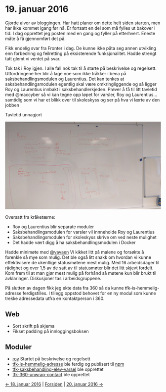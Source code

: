 # 19. januar 2016

Gjorde alvor av bloggingen. Har hatt planer om dette helt siden starten, men har ikke kommet igang før nå.
Er fortsatt en del som må fylles ut bakover i tid. I dag opprettet jeg posten med en gang og fyller på etterhvert. Eneste måte å få gjennomført det på.

Fikk endelig svar fra Fronter i dag. De kunne ikke påta seg annen utvikling enn forbedring og feilretting på eksisterende funksjonalitet.
Hadde strengt tatt glemt vi ventet på svar.

Tok tak i Roy igjen. I alle fall nok tak til å starte på beskrivelse og regelsett. Utfordringene her blir å lage noe som ikke tråkker i bena på saksbehandlingsmodulen og Laurentius.
Det kan tenkes at saksbehandlingsmodulen egentlig skal være omkringliggende og så ligger Roy og Laurentius innbakt i saksbehandlerkjeden.
Prøver å få til litt tavletid med @maccyber så vi kan tegne opp løpet for varsler, Roy og Laurentius... samtidig som vi har et blikk over til skoleskyss og ser på hva vi lærte av den jobben

Tavletid unnagjort

![Tavletid!](../images/2016-01-19-plan.jpg)

Oversatt fra kråketærne:
- Roy og Laurentius blir separate moduler
- Saksbehandlingsmodulen for varsler vil innneholde Roy og Laurentius
- Saksbehandlingsmodulen for skoleskyss skrive om ved neste mulighet
- Det hadde vært digg å ha saksbehandlingsmodulen i Docker

Hadde minimøte med [@vavaen](https://github.com/vavaen)
Vi kikket litt på malene og forsøkte å forenkle så mye som mulig.
Det ble også litt snakk om hvordan vi kunne effektivisere de ukentlige statusmøtene mest mulig.
Med 16 arbeidsdager til rådighet og over 1,5 av de satt av til statusmøter blir det litt skjevt fordelt.
Kom frem til at man gjør mest mulig på forhånd så møtene kun blir brukt til avklaringer. Diskusjoner tas i arbeidsgruppene.

På slutten av dagen fikk jeg ekte data fra 360 så da kunne tfk-is-hemmelig-adresse ferdigstilles.
I tillegg oppstod behovet for en ny modul som kunne trekke adressedata utfra en kontaktperson i 360.

## Web
- Sort skrift på skjema
- Fikset padding på innloggingsboksen

## Moduler
- [roy](https://github.com/telemark/roy) Startet på beskrivelse og regelsett
- [tfk-is-hemmelig-adresse](https://github.com/telemark/tfk-is-hemmelig-adresse) ble ferdig og publisert til [npm](https://www.npmjs.com/package/tfk-is-hemmelig-adresse)
- [tfk-saksbehandling-elev-varsel](https://github.com/telemark/tfk-saksbehandling-elev-varsel) ble opprettet
- [tfk-360-unwrap-contact](https://github.com/telemark/tfk-360-unwrap-contact) ble opprettet

[<- 18. januar 2016](2016-01-18.md)  |  [Forsiden](../index.md)  |  [20. januar 2016 ->](2016-01-20.md)